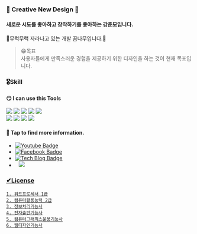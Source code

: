 

###  👋 Creative New Design 👋
#### 새로운 시도를 좋아하고 창작하기를 좋아하는 강준모입니다.
🌱무럭무럭 자라나고 있는 개발 꿈나무입니다.🌱 
<br>
>😁목표 <br>
    사용자들에게 만족스러운 경험을 제공하기 위한 디자인을 하는 것이  현재 목표입니다.

### 🎖Skill

 #### 😏 I can use this Tools 
<img src="https://img.shields.io/badge/-After%20Effects-%239999FF?logo=adobe%20after%20effects&logoColor=white"/> <img src="https://img.shields.io/badge/-Premiere%20Pro-%237A4069?logo=adobe%20premiere%20pro&logoColor=white"/>
<img src="https://img.shields.io/badge/-Adobe%20XD-%23FF61F6?logo=adobe%20Xd&logoColor=white"/>
<img src="https://img.shields.io/badge/-Photoshop-%2331A8FF?logo=adobe%20photoshop&logoColor=white"/>
<img src="https://img.shields.io/badge/-Illustrator-%23FF9A00?logo=adobe%20Illustrator&logoColor=white"/><br>
<img src="https://img.shields.io/badge/-Visual%20Studio%20Code-%23007ACC?logo=visual%20studio%20code&logoColor=white"/>
<img src="https://img.shields.io/badge/-HTML5-%23E34F26?logo=html5&logoColor=white"/>
<img src="https://img.shields.io/badge/-CSS3-%231572B6?logo=CSS3&logoColor=white"/>
<img src="https://img.shields.io/badge/-JavaScript-%23F7DF1E?logo=JavaScript&logoColor=white"/>
#### 👀 Tap to find more information.<br>
 * [![Youtube Badge](https://img.shields.io/badge/Youtube-ff0000?style=flat-square&logo=youtube&link=https://www.youtube.com/channel/UCJCi_yM92RQhGvptckZaohg)](https://www.youtube.com/channel/UCJCi_yM92RQhGvptckZaohg)
 * [![Facebook Badge](https://img.shields.io/badge/Notefolio-%231ecad3?style=flat-square&logo=N&link=https://notefolio.net/junmofolio/)](https://notefolio.net/junmofolio/)
 *   [![Tech Blog Badge](http://img.shields.io/badge/-Tech%20blog-black?style=flat-square&logo=github&link=https://github.com/Junmovo)](https://github.com/Junmovo)
 * <a href="https://maneya712@gmail.com">
    <img src="http://img.shields.io/badge/Gmail-EA4335?style=flat&logo=Gmail&logoColor=white&link=https://maneya712@gmail.com"
        style="height : auto; margin-left : 10px; margin-right : 10px;"/>

### ✔License
    1. 워드프로세서 1급
    2. 컴퓨터활용능력 2급
    3. 정보처리기능사
    4. 전자출판기능사
    5. 컴퓨터그래픽스운용기능사
    6. 웹디자인기능사
   
